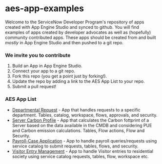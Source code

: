 # aes-app-examples

Welcome to the ServiceNow Developer Program's repository of apps created with App Engine Studio and synced to github. You will find examples of apps created by developer advocates as well as (hopefully) community contributed apps. These apps should be created from and built _mostly_ in App Engine Studio and then pushed to a git repo.

### We invite you to contribute

1. Build an App in App Engine Studio.
2. Connect your app to a git repo.
3. Fork this repo (you get a point just by forking!).
4. Update the repo by adding a link to the AES App List to your repo.
5. Submit a pull request!

### AES App List

* [Departmental Request](https://github.com/ServiceNowDevProgram/departmental-request-app) - App that handles requests to a specific department. Tables, catalog, workspace, flows, approvals, and security.
* [Server Carbon Profile](https://github.com/Irston/AppEngineStudio-Server-Carbon-Profile) - App that calculates the Carbon fottprint of a Server based on the data available in the CMDB and considering PUE and Carbon emission calculations. Tables, Flow actions, Flow and Security.
* [Payroll-Case Application](https://github.com/ishaanshoor/ishaanservicenowapp) - App to handle payroll queries/requests using service catalog to submit requests, tables, flows, and security.
* [Visitor Entry Management](https://github.com/tejudhoran95/Visior-Entry-Management) - App to handle Visitor entries to residential society using service catalog requests, tables, flow, workspace etc.
